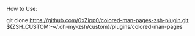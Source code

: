How to Use:

git clone https://github.com/0xZipp0/colored-man-pages-zsh-plugin.git ${ZSH_CUSTOM:-~/.oh-my-zsh/custom}/plugins/colored-man-pages
